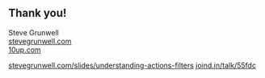## Thank you!

Steve Grunwell<br>
[stevegrunwell.com](https://stevegrunwell.com)<br>
[10up.com](http://10up.com)

[stevegrunwell.com/slides/understanding-actions-filters](https://stevegrunwell.com/slides/understanding-actions-filters)<!-- .element: class="slides-link" -->
[joind.in/talk/55fdc](https://joind.in/talk/55fdc)<!-- .element: class="slides-link" -->
